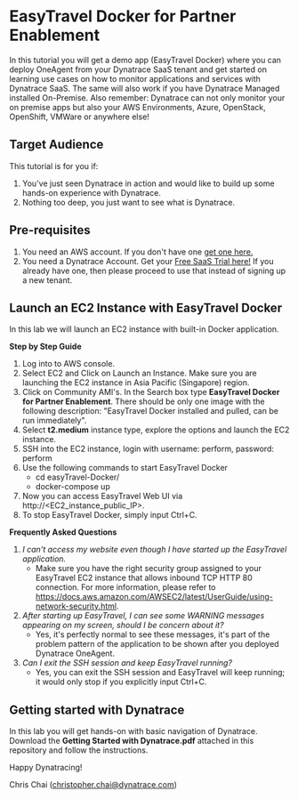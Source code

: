 # EasyTravel Docker for Partner Enablement
In this tutorial you will get a demo app (EasyTravel Docker) where you can deploy OneAgent from your Dynatrace SaaS tenant and get started on learning use cases on how to monitor applications and services with Dynatrace SaaS. The same will also work if you have Dynatrace Managed installed On-Premise. Also remember: Dynatrace can not only monitor your on premise apps but also your AWS Environments, Azure, OpenStack, OpenShift, VMWare or anywhere else!

## Target Audience
This tutorial is for you if:
1. You've just seen Dynatrace in action and would like to build up some hands-on experience with Dynatrace.
2. Nothing too deep, you just want to see what is Dynatrace.

## Pre-requisites
1. You need an AWS account. If you don't have one [get one here.](https://aws.amazon.com/)
2. You need a Dynatrace Account. Get your [Free SaaS Trial here!](http://bit.ly/dtsaastrial) If you already have one, then please proceed to use that instead of signing up a new tenant.

## Launch an EC2 Instance with EasyTravel Docker
In this lab we will launch an EC2 instance with built-in Docker application.

**Step by Step Guide**
1. Log into to AWS console.
2. Select EC2 and Click on Launch an Instance. Make sure you are launching the EC2 instance in Asia Pacific (Singapore) region.
3. Click on Community AMI's. In the Search box type **EasyTravel Docker for Partner Enablement**. There should be only one image with the following description: "EasyTravel Docker installed and pulled, can be run immediately".
4. Select **t2.medium** instance type, explore the options and launch the EC2 instance.
5. SSH into the EC2 instance, login with username: perform, password: perform
6. Use the following commands to start EasyTravel Docker
   - cd easyTravel-Docker/
   - docker-compose up
7. Now you can access EasyTravel Web UI via http://<EC2_instance_public_IP>.
8. To stop EasyTravel Docker, simply input Ctrl+C.

**Frequently Asked Questions**
1. *I can't access my website even though I have started up the EasyTravel application.*
   - Make sure you have the right security group assigned to your EasyTravel EC2 instance that allows inbound TCP HTTP 80 connection. For more information, please refer to https://docs.aws.amazon.com/AWSEC2/latest/UserGuide/using-network-security.html.
2. *After starting up EasyTravel, I can see some WARNING messages appearing on my screen, should I be concern about it?*
   - Yes, it's perfectly normal to see these messages, it's part of the problem pattern of the application to be shown after you deployed Dynatrace OneAgent.
3. *Can I exit the SSH session and keep EasyTravel running?*
   - Yes, you can exit the SSH session and EasyTravel will keep running; it would only stop if you explicitly input Ctrl+C.

## Getting started with Dynatrace
In this lab you will get hands-on with basic navigation of Dynatrace. Download the **Getting Started with Dynatrace.pdf** attached in this repository and follow the instructions.

Happy Dynatracing!

Chris Chai (christopher.chai@dynatrace.com)
